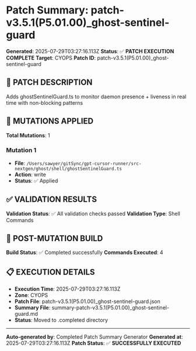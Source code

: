 # Patch Summary: patch-v3.5.1(P5.01.00)_ghost-sentinel-guard

**Generated**: 2025-07-29T03:27:16.113Z
**Status**: ✅ **PATCH EXECUTION COMPLETE**
**Target**: CYOPS
**Patch ID**: patch-v3.5.1(P5.01.00)_ghost-sentinel-guard

## 🎯 **PATCH DESCRIPTION**

Adds ghostSentinelGuard.ts to monitor daemon presence + liveness in real time with non-blocking patterns

## 🔧 **MUTATIONS APPLIED**

**Total Mutations**: 1

### **Mutation 1**
- **File**: `/Users/sawyer/gitSync/gpt-cursor-runner/src-nextgen/ghost/shell/ghostSentinelGuard.ts`
- **Action**: write
- **Status**: ✅ Applied

## ✅ **VALIDATION RESULTS**

**Validation Status**: ✅ All validation checks passed
**Validation Type**: Shell Commands

## 🚀 **POST-MUTATION BUILD**

**Build Status**: ✅ Completed successfully
**Commands Executed**: 4

## 📋 **EXECUTION DETAILS**

- **Execution Time**: 2025-07-29T03:27:16.113Z
- **Zone**: CYOPS
- **Patch File**: patch-v3.5.1(P5.01.00)_ghost-sentinel-guard.json
- **Summary File**: summary-patch-v3.5.1(P5.01.00)_ghost-sentinel-guard.md
- **Status**: Moved to .completed directory

---
**Auto-generated by**: Completed Patch Summary Generator
**Generated at**: 2025-07-29T03:27:16.113Z
**Patch Status**: ✅ **SUCCESSFULLY EXECUTED**
